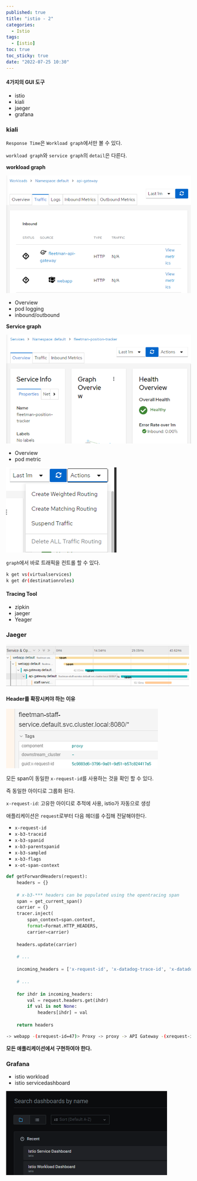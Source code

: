 ```yaml
---
published: true
title: "istio - 2"
categories:
  - Istio
tags:
  - [istio]
toc: true
toc_sticky: true
date: "2022-07-25 10:30"
---
```


#### 4가지의 GUI 도구

- istio
- kiali
- jaeger
- grafana

### kiali

`Response Time`은 `Workload graph`에서만 볼 수 있다.

`workload graph`와 `service graph`의 `detail`은 다른다.

**workload graph**

![image-20220722181404402](../../../assets/images/posts/2022-07-22-post-istio-2/image-20220722181404402.png)

- Overview
- pod logging
- inbound/outbound

**Service graph**

![image-20220722181647798](../../../assets/images/posts/2022-07-22-post-istio-2/image-20220722181647798.png)

- Overview
- pod metric

![image-20220725100049367](../../../assets/images/posts/2022-07-25-post-istio-2/image-20220725100049367.png)

`graph`에서 바로 트래픽을 컨트롤 할 수 있다.

```bash
k get vs(virtualservices)
k get dr(destinationroles)
```

#### Tracing Tool

- zipkin
- jaeger
- Yeager

### Jaeger

![image-20220725102509048](../../../assets/images/posts/2022-07-25-post-istio-2/image-20220725102509048.png)

#### Header를 확장시켜야 하는 이유

![image-20220725104813954](../../../assets/images/posts/2022-07-25-post-istio-2/image-20220725104813954.png)

모든 span이 동일한 `x-request-id`를 사용하는 것을 확인 할 수 있다.

즉 동일한 아이디로 그룹화 된다.

`x-request-id`: 고유한 아이디로 추적에 사용, istio가 자동으로 생성

애플리케이션은 `request`로부터 다음 헤더를 수집해 전달해야한다.

- `x-request-id`
- `x-b3-traceid`
- `x-b3-spanid`
- `x-b3-parentspanid`
- `x-b3-sampled`
- `x-b3-flags`
- `x-ot-span-context`

```python
def getForwardHeaders(request):
    headers = {}

    # x-b3-*** headers can be populated using the opentracing span
    span = get_current_span()
    carrier = {}
    tracer.inject(
        span_context=span.context,
        format=Format.HTTP_HEADERS,
        carrier=carrier)

    headers.update(carrier)

    # ...

    incoming_headers = ['x-request-id', 'x-datadog-trace-id', 'x-datadog-parent-id', 'x-datadog-sampled']

    # ...

    for ihdr in incoming_headers:
        val = request.headers.get(ihdr)
        if val is not None:
            headers[ihdr] = val

    return headers

```

```bash
-> webapp -(xrequest-id=47)> Proxy -> proxy -> API Gateway -(xrequest-id=47)> Proxy
```

**모든 애플리케이션에서 구현하여야 한다.**

### Grafana

- istio workload
- istio servicedashboard

![image-20220725151022525](../../../assets/images/posts/2022-07-25-post-istio-2/image-20220725151022525.png)
